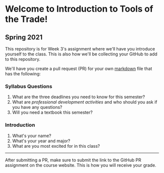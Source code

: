 # Welcome to Introduction to Tools of the Trade!
## Spring 2021

This repository is for Week 3's assignment where we'll have you introduce yourself to the class. This is also how we'll be collecting your GitHub to add to this repository.

We'll have you create a pull request (PR) for your own [markdown](https://www.markdownguide.org/getting-started) file that has the following:

### Syllabus Questions
1. What are the three deadlines you need to know for this semester?
2. What are *professional development activities* and who should you ask if you have any questions?
3. Will you need a textbook this semester?

### Introduction
1. What's your name?
2. What's your year and major?
3. What are you most excited for in this class?

---
After submitting a PR, make sure to submit the link to the GitHub PR assignment on the course website. This is how you will receive your grade.

